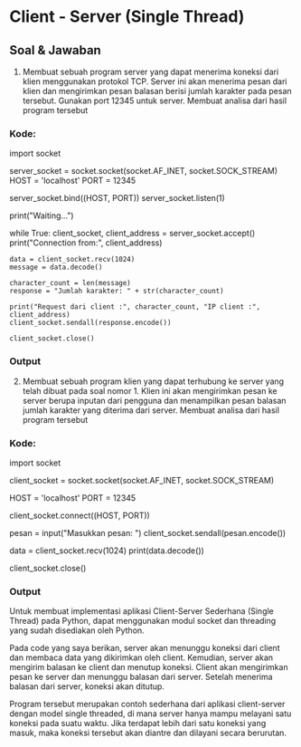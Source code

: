 # Client - Server (Single Thread)

## Soal & Jawaban

1. Membuat sebuah program server yang dapat menerima koneksi dari klien menggunakan protokol TCP. Server ini akan menerima pesan dari klien dan mengirimkan pesan balasan berisi jumlah karakter pada pesan tersebut. Gunakan port 12345 untuk server. Membuat analisa dari hasil program tersebut

### Kode:

import socket

server_socket = socket.socket(socket.AF_INET, socket.SOCK_STREAM)
HOST = 'localhost'
PORT = 12345

server_socket.bind((HOST, PORT))
server_socket.listen(1)

print("Waiting...")

while True:
    client_socket, client_address = server_socket.accept()
    print("Connection from:", client_address)

    data = client_socket.recv(1024)
    message = data.decode()

    character_count = len(message)
    response = "Jumlah karakter: " + str(character_count)
    
    print("Request dari client :", character_count, "IP client :", client_address)
    client_socket.sendall(response.encode())

    client_socket.close()


### Output


2. Membuat sebuah program klien yang dapat terhubung ke server yang telah dibuat pada soal nomor 1. Klien ini akan mengirimkan pesan ke server berupa inputan dari pengguna dan menampilkan pesan balasan jumlah karakter yang diterima dari server. Membuat analisa dari hasil program tersebut

### Kode:

import socket

client_socket = socket.socket(socket.AF_INET, socket.SOCK_STREAM)

HOST = 'localhost'
PORT = 12345

client_socket.connect((HOST, PORT))

pesan = input("Masukkan pesan: ")
client_socket.sendall(pesan.encode())

data = client_socket.recv(1024)
print(data.decode())

client_socket.close()

### Output

Untuk membuat implementasi aplikasi Client-Server Sederhana (Single Thread) pada Python, 
dapat menggunakan modul socket dan threading yang sudah disediakan oleh Python.

Pada code yang saya berikan, server akan menunggu koneksi dari client dan membaca data yang 
dikirimkan oleh client. Kemudian, server akan mengirim balasan ke client dan menutup 
koneksi. Client akan mengirimkan pesan ke server dan menunggu balasan dari server. Setelah 
menerima balasan dari server, koneksi akan ditutup. 

Program tersebut merupakan contoh sederhana dari aplikasi client-server dengan model single
threaded, di mana server hanya mampu melayani satu koneksi pada suatu waktu. Jika 
terdapat lebih dari satu koneksi yang masuk, maka koneksi tersebut akan diantre dan dilayani 
secara berurutan. 

 
